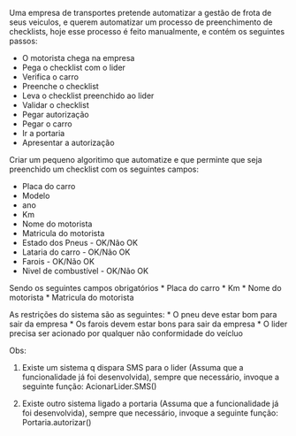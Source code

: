 Uma empresa de transportes pretende automatizar a gestão de frota de seus veiculos, e querem automatizar um processo de preenchimento de checklists, hoje esse processo é feito manualmente, e contém os seguintes passos:
* O motorista chega na empresa
* Pega o checklist com o lider
* Verifica o carro 
* Preenche o checklist
* Leva o checklist preenchido ao lider
* Validar o checklist
* Pegar autorização
* Pegar o carro
* Ir a portaria
* Apresentar a autorização


Criar um pequeno algoritimo que automatize e que perminte que seja preenchido um checklist com os seguintes campos:

* Placa do carro
* Modelo
* ano
* Km
* Nome do motorista
* Matricula do motorista
* Estado dos Pneus      - OK/Não OK
* Lataria do carro      - OK/Não OK
* Farois                - OK/Não OK
* Nivel de combustível  - OK/Não OK  


Sendo os seguintes campos obrigatórios
    * Placa do carro
    * Km
    * Nome do motorista
    * Matricula do motorista

As restrições do sistema são as seguintes:
    * O pneu deve estar bom para sair da empresa
    * Os farois devem estar bons para sair da empresa
    * O lider precisa ser acionado por qualquer não conformidade do veícluo


Obs: 
1. Existe um sistema q dispara SMS para o lider (Assuma que a funcionalidade já foi desenvolvida), sempre que necessário, invoque a seguinte função:
    AcionarLider.SMS()

2. Existe outro sistema ligado a portaria (Assuma que a funcionalidade já foi desenvolvida), sempre que necessário, invoque a seguinte função:
    Portaria.autorizar()